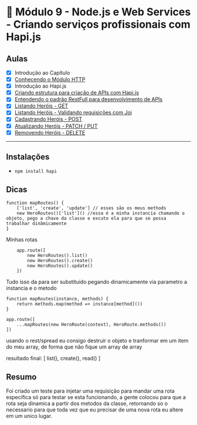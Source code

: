 # 🤯 Módulo 9 - Node.js e Web Services - Criando serviços profissionais com Hapi.js

## Aulas

- [x] Introdução ao Capítulo
- [x] [Conhecendo o Módulo HTTP](./modulo-http)
- [x] Introdução ao Hapi.js
- [x] [Criando estrutura para criação de APIs com Hapi.js](./api-com-hapi)
- [x] [Entendendo o padrão RestFull para desenvolvimento de APIs](./padrao-restfull)
- [x] [Listando Heróis - GET](./padrao-restfull)
- [x] [Listando Heróis - Validando requisições com Joi](./padrao-restfull)
- [x] [Cadastrando Heróis - POST](./padrao-restfull)
- [x] [Atualizando Heróis - PATCH / PUT](./padrao-restfull)
- [x] [Removendo Heróis - DELETE](./padrao-restfull)

***

## Instalações

- `npm install hapi` 


## Dicas

```
function mapRoutes() {
    ['list', 'create', 'update'] // esses são os meus methods
    new HeroRoutes()['list']() //essa é a minha instancia chamando o objeto, pego a chave da classe e excuto ela para que se possa trabalhar dinâmicamente
}
```

Minhas rotas

```
    app.route([
        new HeroRoutes().list()
        new HeroRoutes().create()
        new HeroRoutes().update()
    ])
```

Tudo isso da para ser substituido pegando dinamicamente via parametro a instancia e o metodo

```
function mapRoutes(instance, methods) {
    return methods.map(method => instance[method]())
}
```

```
app.route([
    ...mapRoutes(new HeroRoute(context), HeroRoute.methods())
])
```

usando o rest/spread eu consigo destruir o objeto e tranformar em um item do meu array, de forma que não fique um array de array

resultado final: [ list(), create(), read() ]

## Resumo

Foi criado um teste para injetar uma requisição para mandar uma rota especifica só para testar se esta funcionando, a gente colocou para que a rota seja dinamica a partir dos metodos da classe, retornando so o necessario para que toda vez que eu precisar de uma nova rota eu altere em um unico lugar.